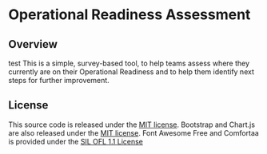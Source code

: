 # Operational Readiness Assessment

## Overview
test
This is a simple, survey-based tool, to help teams assess where they currently are on their Operational Readiness and to help them identify next steps for further improvement.

## License

This source code is released under the [MIT license](https://github.com/atosorigin/DevOpsMaturityAssessment/blob/master/LICENSE). Bootstrap and Chart.js are also released under the [MIT license](https://github.com/atosorigin/DevOpsMaturityAssessment/blob/master/LICENSE). Font Awesome Free and Comfortaa is provided under the [SIL OFL 1.1 License](https://scripts.sil.org/cms/scripts/page.php?site_id=nrsi&id=OFL)

